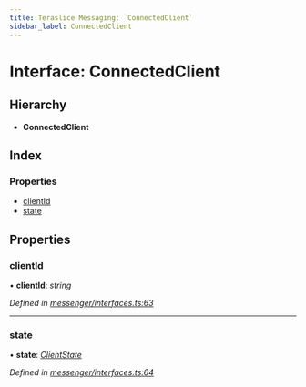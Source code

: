 ```yaml
---
title: Teraslice Messaging: `ConnectedClient`
sidebar_label: ConnectedClient
---
```


# Interface: ConnectedClient

## Hierarchy

* **ConnectedClient**

## Index

### Properties

* [clientId](connectedclient.md#clientid)
* [state](connectedclient.md#state)

## Properties

###  clientId

• **clientId**: *string*

*Defined in [messenger/interfaces.ts:63](https://github.com/terascope/teraslice/blob/d8feecc03/packages/teraslice-messaging/src/messenger/interfaces.ts#L63)*

___

###  state

• **state**: *[ClientState](../enums/clientstate.md)*

*Defined in [messenger/interfaces.ts:64](https://github.com/terascope/teraslice/blob/d8feecc03/packages/teraslice-messaging/src/messenger/interfaces.ts#L64)*
